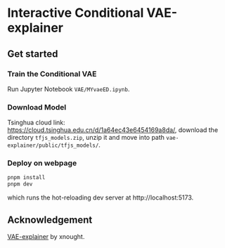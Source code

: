# Interactive Conditional VAE-explainer

## Get started

### Train the Conditional VAE

Run Jupyter Notebook `VAE/MYvaeED.ipynb`.

### Download Model

Tsinghua cloud link: https://cloud.tsinghua.edu.cn/d/1a64ec43e6454169a8da/, download the directory `tfjs_models.zip`, unzip it and move into path `vae-explainer/public/tfjs_models/`.

### Deploy on webpage
``` bash
pnpm install
pnpm dev
```

which runs the hot-reloading dev server at http://localhost:5173.

## Acknowledgement

[VAE-explainer](https://xnought.github.io/vae-explainer/) by xnought.
